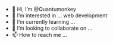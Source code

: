 - 👋 Hi, I’m @Quantumonkey
- 👀 I’m interested in ... web development
- 🌱 I’m currently learning ... 
- 💞️ I’m looking to collaborate on ...
- 📫 How to reach me ...

<!---
Quantumonkey/Quantumonkey is a ✨ special ✨ repository because its `README.md` (this file) appears on your GitHub profile.
You can click the Preview link to take a look at your changes.
--->

